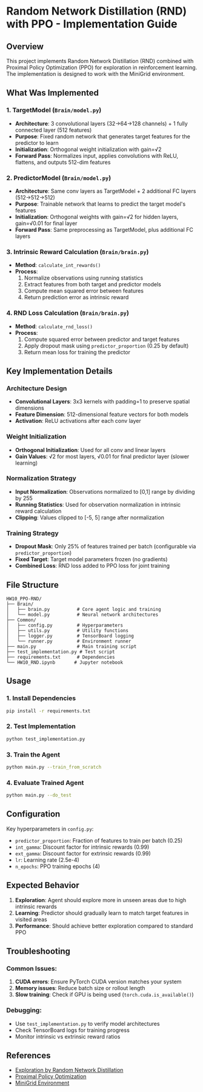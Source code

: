 # Random Network Distillation (RND) with PPO - Implementation Guide

## Overview

This project implements Random Network Distillation (RND) combined with Proximal Policy Optimization (PPO) for exploration in reinforcement learning. The implementation is designed to work with the MiniGrid environment.

## What Was Implemented

### 1. TargetModel (`Brain/model.py`)

- **Architecture**: 3 convolutional layers (32→64→128 channels) + 1 fully connected layer (512 features)
- **Purpose**: Fixed random network that generates target features for the predictor to learn
- **Initialization**: Orthogonal weight initialization with gain=√2
- **Forward Pass**: Normalizes input, applies convolutions with ReLU, flattens, and outputs 512-dim features

### 2. PredictorModel (`Brain/model.py`)

- **Architecture**: Same conv layers as TargetModel + 2 additional FC layers (512→512→512)
- **Purpose**: Trainable network that learns to predict the target model's features
- **Initialization**: Orthogonal weights with gain=√2 for hidden layers, gain=√0.01 for final layer
- **Forward Pass**: Same preprocessing as TargetModel, plus additional FC layers

### 3. Intrinsic Reward Calculation (`Brain/brain.py`)

- **Method**: `calculate_int_rewards()`
- **Process**:
  1. Normalize observations using running statistics
  2. Extract features from both target and predictor models
  3. Compute mean squared error between features
  4. Return prediction error as intrinsic reward

### 4. RND Loss Calculation (`Brain/brain.py`)

- **Method**: `calculate_rnd_loss()`
- **Process**:
  1. Compute squared error between predictor and target features
  2. Apply dropout mask using `predictor_proportion` (0.25 by default)
  3. Return mean loss for training the predictor

## Key Implementation Details

### Architecture Design

- **Convolutional Layers**: 3x3 kernels with padding=1 to preserve spatial dimensions
- **Feature Dimension**: 512-dimensional feature vectors for both models
- **Activation**: ReLU activations after each conv layer

### Weight Initialization

- **Orthogonal Initialization**: Used for all conv and linear layers
- **Gain Values**: √2 for most layers, √0.01 for final predictor layer (slower learning)

### Normalization Strategy

- **Input Normalization**: Observations normalized to [0,1] range by dividing by 255
- **Running Statistics**: Used for observation normalization in intrinsic reward calculation
- **Clipping**: Values clipped to [-5, 5] range after normalization

### Training Strategy

- **Dropout Mask**: Only 25% of features trained per batch (configurable via `predictor_proportion`)
- **Fixed Target**: Target model parameters frozen (no gradients)
- **Combined Loss**: RND loss added to PPO loss for joint training

## File Structure

```
HW10_PPO-RND/
├── Brain/
│   ├── brain.py          # Core agent logic and training
│   └── model.py          # Neural network architectures
├── Common/
│   ├── config.py         # Hyperparameters
│   ├── utils.py          # Utility functions
│   ├── logger.py         # TensorBoard logging
│   └── runner.py         # Environment runner
├── main.py               # Main training script
├── test_implementation.py # Test script
├── requirements.txt      # Dependencies
└── HW10_RND.ipynb       # Jupyter notebook
```

## Usage

### 1. Install Dependencies

```bash
pip install -r requirements.txt
```

### 2. Test Implementation

```bash
python test_implementation.py
```

### 3. Train the Agent

```bash
python main.py --train_from_scratch
```

### 4. Evaluate Trained Agent

```bash
python main.py --do_test
```

## Configuration

Key hyperparameters in `config.py`:

- `predictor_proportion`: Fraction of features to train per batch (0.25)
- `int_gamma`: Discount factor for intrinsic rewards (0.99)
- `ext_gamma`: Discount factor for extrinsic rewards (0.99)
- `lr`: Learning rate (2.5e-4)
- `n_epochs`: PPO training epochs (4)

## Expected Behavior

1. **Exploration**: Agent should explore more in unseen areas due to high intrinsic rewards
2. **Learning**: Predictor should gradually learn to match target features in visited areas
3. **Performance**: Should achieve better exploration compared to standard PPO

## Troubleshooting

### Common Issues:

1. **CUDA errors**: Ensure PyTorch CUDA version matches your system
2. **Memory issues**: Reduce batch size or rollout length
3. **Slow training**: Check if GPU is being used (`torch.cuda.is_available()`)

### Debugging:

- Use `test_implementation.py` to verify model architectures
- Check TensorBoard logs for training progress
- Monitor intrinsic vs extrinsic reward ratios

## References

- [Exploration by Random Network Distillation](https://arxiv.org/abs/1810.12894)
- [Proximal Policy Optimization](https://arxiv.org/abs/1707.06347)
- [MiniGrid Environment](https://github.com/maximecb/gym-minigrid)
